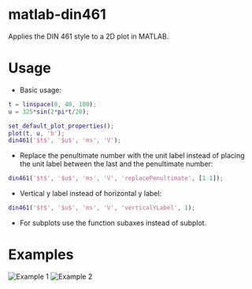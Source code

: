 # matlab-din461
Applies the DIN 461 style to a 2D plot in MATLAB.


# Usage
* Basic usage:
```matlab
t = linspace(0, 40, 100);
u = 325*sin(2*pi*t/20);

set_default_plot_properties();
plot(t, u, 'b');
din461('$t$', '$u$', 'ms', 'V');
```

* Replace the penultimate number with the unit label instead of placing the unit label between the last and the penultimate number:
```matlab
din461('$t$', '$u$', 'ms', 'V', 'replacePenultimate', [1 1]);
```

* Vertical y label instead of horizontal y label:
```matlab
din461('$t$', '$u$', 'ms', 'V', 'verticalYLabel', 1);
```

* For subplots use the function subaxes instead of subplot.

# Examples
![Example 1](/screenshots/example1.png?raw=true)
![Example 2](/screenshots/example2.png?raw=true)